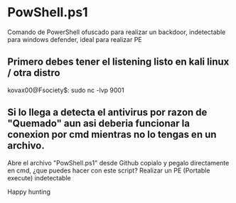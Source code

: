 # PowShell.ps1
Comando de PowerShell ofuscado para realizar un backdoor, indetectable para windows defender, ideal para realizar PE 

## Primero debes tener el listening listo en kali linux / otra distro

kovax00@Fsociety$: sudo nc -lvp 9001

## Si lo llega a detecta el antivirus por razon de "Quemado" aun asi deberia funcionar la conexion por cmd mientras no lo tengas en un archivo.

Abre el archivo "PowShell.ps1" desde Github copialo y pegalo directamente en cmd, ¿que puedes hacer con este script? Realizar un PE (Portable execute) indetectable

Happy hunting 
